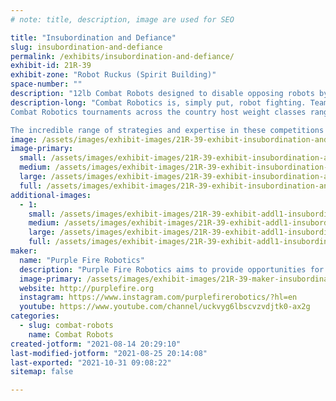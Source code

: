 ```yaml
---
# note: title, description, image are used for SEO

title: "Insubordination and Defiance"
slug: insubordination-and-defiance
permalink: /exhibits/insubordination-and-defiance/
exhibit-id: 21R-39
exhibit-zone: "Robot Ruckus (Spirit Building)"
space-number: ""
description: "12lb Combat Robots designed to disable opposing robots by imparting mechanical damage."
description-long: "Combat Robotics is, simply put, robot fighting. Teams develop and compete robotic solutions to disable their opponent by imparting mechanical damage. However, robots must also have the durability to survive the damage from the opposing robot. Matches are generally one vs. one and last three minutes but may end sooner if one robot disables the other. If both robots are functional at the end of the match, a panel of judges will decide the winner.
Combat Robotics tournaments across the country host weight classes ranging from 150 grams to 250lbs. Most events usually have similar but not identical rulesets, as organizers implement changes to fit their particular arena and venue. Such events are generally open to all competitors regardless of their experience level, resulting in competitor experience ranging from middle school students to teams of professional, experienced engineers. For these reasons and more, competitions consistently provide a challenging, information-rich learning environment to all who attend. The National Robotics League (NRL) hosts standardized tournaments on a national and regional level for 15lb robots. Each event sponsored by the NRL follows standard guidelines and specifications and is open to only scholastic teams.

The incredible range of strategies and expertise in these competitions results in a constantly changing competition field where the top designs are adaptable and wildly different from season to season. These two bots are our entry from Florida Polytechnic University."
image: /assets/images/exhibit-images/21R-39-exhibit-insubordination-and-defiance-unknown1-large.png
image-primary: 
  small: /assets/images/exhibit-images/21R-39-exhibit-insubordination-and-defiance-unknown1-small.png
  medium: /assets/images/exhibit-images/21R-39-exhibit-insubordination-and-defiance-unknown1-medium.png
  large: /assets/images/exhibit-images/21R-39-exhibit-insubordination-and-defiance-unknown1-large.png
  full: /assets/images/exhibit-images/21R-39-exhibit-insubordination-and-defiance-unknown1-full.png
additional-images: 
  - 1:
    small: /assets/images/exhibit-images/21R-39-exhibit-addl1-insubordination-and-defiance-unknown2-small.png
    medium: /assets/images/exhibit-images/21R-39-exhibit-addl1-insubordination-and-defiance-unknown2-medium.png
    large: /assets/images/exhibit-images/21R-39-exhibit-addl1-insubordination-and-defiance-unknown2-large.png
    full: /assets/images/exhibit-images/21R-39-exhibit-addl1-insubordination-and-defiance-unknown2-full.png
maker: 
  name: "Purple Fire Robotics"
  description: "Purple Fire Robotics aims to provide opportunities for Florida Polytechnic University&#039;s students to excel, innovate, and learn robotics while providing an environment to thrive in mechanics, electronics, and computer science. There are 7 sections within the Purple Fire Robotics Club: Combat, VEX U, Research & Development, Outreach, Fundraising, Events, and 250 Pound."
  image-primary: /assets/images/exhibit-images/21R-39-maker-insubordination-and-defiance-pf-logo-white-01-medium.png
  website: http://purplefire.org
  instagram: https://www.instagram.com/purplefirerobotics/?hl=en
  youtube: https://www.youtube.com/channel/uckvyg6lbscvzvdjtk0-ax2g
categories: 
  - slug: combat-robots
    name: Combat Robots
created-jotform: "2021-08-14 20:29:10"
last-modified-jotform: "2021-08-25 20:14:08"
last-exported: "2021-10-31 09:08:22"
sitemap: false

---
```

